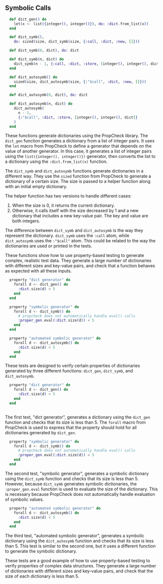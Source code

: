 ## Symbolic Calls

```elixir
  def dict_gen() do
    let(x <- list({integer(), integer()}), do: :dict.from_list(x))
  end

  def dict_symb(),
    do: sized(size, dict_symb(size, {:call, :dict, :new, []}))

  def dict_symb(0, dict), do: dict

  def dict_symb(n, dict) do
    dict_symb(n - 1, {:call, :dict, :store, [integer(), integer(), dict]})
  end

  def dict_autosymb() do
    sized(size, dict_autosymb(size, {:"$call", :dict, :new, []}))
  end

  def dict_autosymb(0, dict), do: dict

  def dict_autosymb(n, dict) do
    dict_autosymb(
      n - 1,
      {:"$call", :dict, :store, [integer(), integer(), dict]}
    )
  end
```

These functions generate dictionaries using the PropCheck library.  The `dict_gen` function generates a dictionary from a list of integer pairs. It uses the `let` macro from PropCheck to define a generator that depends on the value of another generator. In this case, it generates a list of integer pairs using the `list({integer(), integer()})` generator, then converts the list to a dictionary using the `:dict.from_list(x)` function.

The `dict_symb` and `dict_autosymb` functions generate dictionaries in a different way. They use the `sized` function from PropCheck to generate a dictionary of a certain size. The size is passed to a helper function along with an initial empty dictionary.

The helper function has two versions to handle different cases:

1. When the size is 0, it returns the current dictionary.
2. Otherwise, it calls itself with the size decreased by 1 and a new dictionary that includes a new key-value pair. The key and value are both integers.

The difference between `dict_symb` and `dict_autosymb` is the way they represent the dictionary. `dict_symb` uses the `:call` atom, while `dict_autosymb` uses the `:"$call"` atom. This could be related to the way the dictionaries are used or printed in the tests.

These functions show how to use property-based testing to generate complex, realistic test data. They generate a large number of dictionaries with different sizes and key-value pairs, and check that a function behaves as expected with all these inputs.

```elixir
  property "dict generator" do
    forall d <- dict_gen() do
      :dict.size(d) < 5
    end
  end

  property "symbolic generator" do
    forall d <- dict_symb() do
      # propcheck does not automatically handle eval() calls
      :proper_gen.eval(:dict.size(d)) < 5
    end
  end

  property "automated symbolic generator" do
    forall d <- dict_autosymb() do
      :dict.size(d) < 5
    end
  end
```

These tests are designed to verify certain properties of dictionaries generated by three different functions: `dict_gen`, `dict_symb`, and `dict_autosymb`.

```elixir
  property "dict generator" do
    forall d <- dict_gen() do
      :dict.size(d) < 5
    end
  end
	
```

The first test, "dict generator", generates a dictionary using the `dict_gen` function and checks that its size is less than 5. The `forall` macro from PropCheck is used to express that the property should hold for all dictionaries generated by `dict_gen`.

```elixir
  property "symbolic generator" do
    forall d <- dict_symb() do
      # propcheck does not automatically handle eval() calls
      :proper_gen.eval(:dict.size(d)) < 5
    end
  end
```

The second test, "symbolic generator", generates a symbolic dictionary using the `dict_symb` function and checks that its size is less than 5. However, because `dict_symb` generates symbolic dictionaries, the `:proper_gen.eval` function is used to evaluate the size of the dictionary. This is necessary because PropCheck does not automatically handle evaluation of symbolic values.

```elixir
  property "automated symbolic generator" do
    forall d <- dict_autosymb() do
      :dict.size(d) < 5
    end
  end
```

The third test, "automated symbolic generator", generates a symbolic dictionary using the `dict_autosymb` function and checks that its size is less than 5. This test is similar to the second one, but it uses a different function to generate the symbolic dictionary.

These tests are a good example of how to use property-based testing to verify properties of complex data structures. They generate a large number of dictionaries with different sizes and key-value pairs, and check that the size of each dictionary is less than 5.
